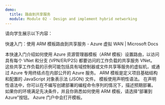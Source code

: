 ```yaml
---
demo:
  title: 路由到共享服务
  module: Module 02 - Design and implement hybrid networking
---
```

请向学生展示以下内容： 

快速入门：使用 ARM 模板路由到共享服务 - Azure 虚拟 WAN | Microsoft Docs

本快速入门介绍如何使用 Azure 资源管理器模板（ARM 模板）设置路由，以访问具有每个 VNet 和分支 (VPN/ER/P2S) 都要访问的工作负载的共享服务 VNet。 这些共享工作负载的示例可能包括具有域控制器或文件共享等服务的虚拟机，或通过 Azure 专用终结点在内部公开的 Azure 服务。
ARM 模板是定义项目基础结构和配置的 JavaScript 对象表示法 (JSON) 文件。 模板使用声明性语法。 在声明性语法中，你可以在不编写创建部署的编程命令序列的情况下，描述预期部署。
如果你的环境满足先决条件，并且你熟悉如何使用 ARM 模板，请选择“部署到 Azure”按钮。 Azure 门户中会打开模板。

